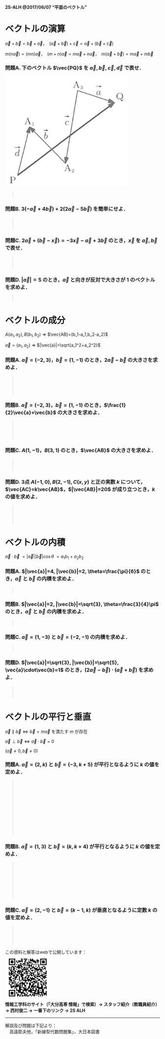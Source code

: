 
<!-- > pandoc main.md --mathjax -c ../../css/mathjax.css --include-in-header=../in-header.txt --include-before-body=../before-body.txt --include-after-body=../after-body.txt -s -o main.html -->

**2S-ALH @2017/06/07 “平面のベクトル”**

# ベクトルの演算

$\vec{a}+\vec{b}=\vec{b}+\vec{a}$，　$(\vec{a}+\vec{b})+\vec{c}=\vec{a}+(\vec{b}+\vec{c})$

$m(n\vec{a})=(mn)\vec{a}$，　$(m+n)\vec{a}=m\vec{a}+n\vec{a}$，　$m(\vec{a}+\vec{b})=m\vec{a}+m\vec{b}$

### 問題A. 下のベクトル $\vec{PQ}$ を $\vec{a},\vec{b},\vec{c},\vec{d}$ で表せ．

![](fig1.png)

> 　  

<div style="page-break-before:always"></div>

### 問題B. $3(-\vec{a}+4\vec{b})+2(2\vec{a}-5\vec{b})$ を簡単にせよ．

> 　  
> 　  

### 問題C. $2\vec{a}+(\vec{b}-\vec{x})=-3\vec{x}-\vec{a}+3\vec{b}$ のとき，$\vec{x}$ を $\vec{a}, \vec{b}$ で表せ．

> 　  
> 　  

### 問題D. $|\vec{a}|=5$ のとき，$\vec{a}$ と向きが反対で大きさが $1$ のベクトルを求めよ．

> 　  

<div style="page-break-before:always"></div>

# ベクトルの成分

$A(a_1,a_2),B(b_1,b_2)$ ⇒ $\vec{AB}=(b_1-a_1,b_2-a_2)$

$\vec{a}=(a_1,a_2)$ ⇒ $|\vec{a}|=\sqrt{a_1^2+a_2^2}$

### 問題A. $\vec{a}=(-2,3)$，$\vec{b}=(1,-1)$ のとき，$2\vec{a}-\vec{b}$ の大きさを求めよ．

> 　  
> 　  
> 　  

### 問題B. $\vec{a}=(-2,3)$，$\vec{b}=(1,-1)$ のとき，$\frac{1}{2}\vec{a}+\vec{b}$ の大きさを求めよ．

> 　  
> 　  
> 　  

### 問題C. $A(1,-1)$，$B(3,1)$ のとき，$\vec{AB}$ の大きさを求めよ．

> 　  
> 　  

<div style="page-break-before:always"></div>

### 問題D. 3点 $A(-1,0), B(2,-1), C(x,y)$ と正の実数 $k$ について，$\vec{AC}=k\vec{AB}$，$|\vec{AB}|=20$ が成り立つとき，$k$ の値を求めよ．

> 　  
> 　  
> 　  

<div style="page-break-before:always"></div>

# ベクトルの内積

$\vec{a}\cdot\vec{b}$ $=|\vec{a}||\vec{b}|\cos\theta$ $=a_1b_1+a_2b_2$

### 問題A. $|\vec{a}|=4, |\vec{b}|=2, \theta=\frac{\pi}{6}$ のとき，$\vec{a}$ と $\vec{b}$ の内積を求めよ．

> 　  

### 問題B. $|\vec{a}|=2, |\vec{b}|=\sqrt{3}, \theta=\frac{3}{4}\pi$ のとき，$\vec{a}$ と $\vec{b}$ の内積を求めよ．

> 　  

### 問題C. $\vec{a}=(1,-3)$ と $\vec{b}=(-2,-1)$ の内積を求めよ．

> 　  

### 問題D. $|\vec{a}|=\sqrt{3}, |\vec{b}|=\sqrt{5}, \vec{a}\cdot\vec{b}=1$ のとき，$(2\vec{a}-\vec{b})\cdot(\vec{a}+\vec{b})$ を求めよ．

> 　  
> 　  

<div style="page-break-before:always"></div>

# ベクトルの平行と垂直

$\vec{a}\parallel\vec{b} \Leftrightarrow \vec{b}=m\vec{a}$ を満たす $m$ が存在

$\vec{a}\perp\vec{b} \Leftrightarrow \vec{a}\cdot\vec{b}=0$

$(\vec{a}\ne0, \vec{b}\ne0)$

### 問題A. $\vec{a}=(2,k)$ と $\vec{b}=(-3,k+5)$ が平行となるように $k$ の値を定めよ．

> 　  
> 　  
> 　  
> 　  
> 　  
> 　  
> 　  
> 　  
> 　  

### 問題B. $\vec{a}=(1,3)$ と $\vec{b}=(k,k+4)$ が平行となるように $k$ の値を定めよ．

> 　  
> 　  
> 　  
> 　  
> 　  
> 　  

<div style="page-break-before:always"></div>

### 問題C. $\vec{a}=(2,-1)$ と $\vec{b}=(k-1,k)$ が垂直となるように定数 $k$ の値を定めよ．

> 　  
> 　  
> 　  

<div style="page-break-before:always"></div>

この資料と解答はwebで公開しています：  
![](../QRcode.png)  
**情報工学科のサイト（「大分高専 情報」で検索）→ スタッフ紹介（教職員紹介） → 西村俊二 → 一番下のリンク → 2S ALH**

---

解説及び問題は下記より：  
　高遠節夫他，「新線型代数問題集」，大日本図書
